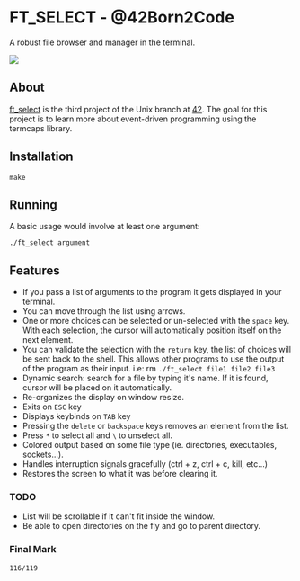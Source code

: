 # FT_SELECT - @42Born2Code

A robust file browser and manager in the terminal.

![](https://github.com/jon-finkel/ft_select/blob/master/ft_select.gif)

## About

[ft_select][2] is the third project of the Unix branch at [42][1]. The goal for this project is to learn more about event-driven programming using the termcaps library.

## Installation

`make`

## Running

A basic usage would involve at least one argument:

 	./ft_select argument

## Features

* If you pass a list of arguments to the program it gets displayed in your terminal.
* You can move through the list using arrows.
* One or more choices can be selected or un-selected with the `space` key. With
each selection, the cursor will automatically position itself on the next element.
* You can validate the selection with the `return` key, the list of choices will
be sent back to the shell. This allows other programs to use the output of the program as their input. i.e: rm `./ft_select file1 file2 file3`
* Dynamic search: search for a file by typing it's name. If it is found, cursor will be placed on it automatically.
* Re-organizes the display on window resize.
* Exits on `ESC` key
* Displays keybinds on `TAB` key
* Pressing the `delete` or `backspace` keys removes an element from the list.
* Press `*` to select all and `\` to unselect all.
* Colored output based on some file type (ie. directories, executables, sockets...).
* Handles interruption signals gracefully (ctrl + z, ctrl + c, kill, etc...)
* Restores the screen to what it was before clearing it.

### TODO

* List will be scrollable if it can't fit inside the window.
* Be able to open directories on the fly and go to parent directory.

### Final Mark

`116/119`

[1]: http://42.fr "42 Paris"
[2]: https://github.com/jon-finkel/ft_select/blob/master/project_instructions/ft_select.en.pdf "ft_select"
